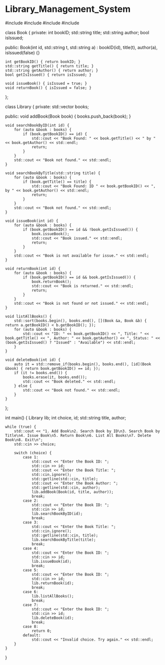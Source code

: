 # Library_Management_System
#include <iostream>
#include <vector>
#include <algorithm>
#include <string>

class Book {
private:
    int bookID;
    std::string title;
    std::string author;
    bool isIssued;

public:
    Book(int id, std::string t, std::string a) : bookID(id), title(t), author(a), isIssued(false) {}

    int getBookID() { return bookID; }
    std::string getTitle() { return title; }
    std::string getAuthor() { return author; }
    bool getIsIssued() { return isIssued; }

    void issueBook() { isIssued = true; }
    void returnBook() { isIssued = false; }
};

class Library {
private:
    std::vector<Book> books;

public:
    void addBook(Book book) {
        books.push_back(book);
    }

    void searchBookByID(int id) {
        for (auto &book : books) {
            if (book.getBookID() == id) {
                std::cout << "Book Found: " << book.getTitle() << " by " << book.getAuthor() << std::endl;
                return;
            }
        }
        std::cout << "Book not found." << std::endl;
    }

    void searchBookByTitle(std::string title) {
        for (auto &book : books) {
            if (book.getTitle() == title) {
                std::cout << "Book Found: ID " << book.getBookID() << ", by " << book.getAuthor() << std::endl;
                return;
            }
        }
        std::cout << "Book not found." << std::endl;
    }

    void issueBook(int id) {
        for (auto &book : books) {
            if (book.getBookID() == id && !book.getIsIssued()) {
                book.issueBook();
                std::cout << "Book issued." << std::endl;
                return;
            }
        }
        std::cout << "Book is not available for issue." << std::endl;
    }

    void returnBook(int id) {
        for (auto &book : books) {
            if (book.getBookID() == id && book.getIsIssued()) {
                book.returnBook();
                std::cout << "Book is returned." << std::endl;
                return;
            }
        }
        std::cout << "Book is not found or not issued." << std::endl;
    }

    void listAllBooks() {
        std::sort(books.begin(), books.end(), [](Book &a, Book &b) { return a.getBookID() < b.getBookID(); });
        for (auto &book : books) {
            std::cout << "ID: " << book.getBookID() << ", Title: " << book.getTitle() << ", Author: " << book.getAuthor() << ", Status: " << (book.getIsIssued() ? "Issued" : "Available") << std::endl;
        }
    }

    void deleteBook(int id) {
        auto it = std::remove_if(books.begin(), books.end(), [id](Book &book) { return book.getBookID() == id; });
        if (it != books.end()) {
            books.erase(it, books.end());
            std::cout << "Book deleted." << std::endl;
        } else {
            std::cout << "Book not found." << std::endl;
        }
    }
};

int main() {
    Library lib;
    int choice, id;
    std::string title, author;

    while (true) {
        std::cout << "1. Add Book\n2. Search Book by ID\n3. Search Book by Title\n4. Issue Book\n5. Return Book\n6. List All Books\n7. Delete Book\n8. Exit\n";
        std::cin >> choice;

        switch (choice) {
            case 1:
                std::cout << "Enter the Book ID: ";
                std::cin >> id;
                std::cout << "Enter the Book Title: ";
                std::cin.ignore();
                std::getline(std::cin, title);
                std::cout << "Enter the Book Author: ";
                std::getline(std::cin, author);
                lib.addBook(Book(id, title, author));
                break;
            case 2:
                std::cout << "Enter the Book ID: ";
                std::cin >> id;
                lib.searchBookByID(id);
                break;
            case 3:
                std::cout << "Enter the Book Title: ";
                std::cin.ignore();
                std::getline(std::cin, title);
                lib.searchBookByTitle(title);
                break;
            case 4:
                std::cout << "Enter the Book ID: ";
                std::cin >> id;
                lib.issueBook(id);
                break;
            case 5:
                std::cout << "Enter the Book ID: ";
                std::cin >> id;
                lib.returnBook(id);
                break;
            case 6:
                lib.listAllBooks();
                break;
            case 7:
                std::cout << "Enter the Book ID: ";
                std::cin >> id;
                lib.deleteBook(id);
                break;
            case 8:
                return 0;
            default:
                std::cout << "Invalid choice. Try again." << std::endl;
        }
    }
}
